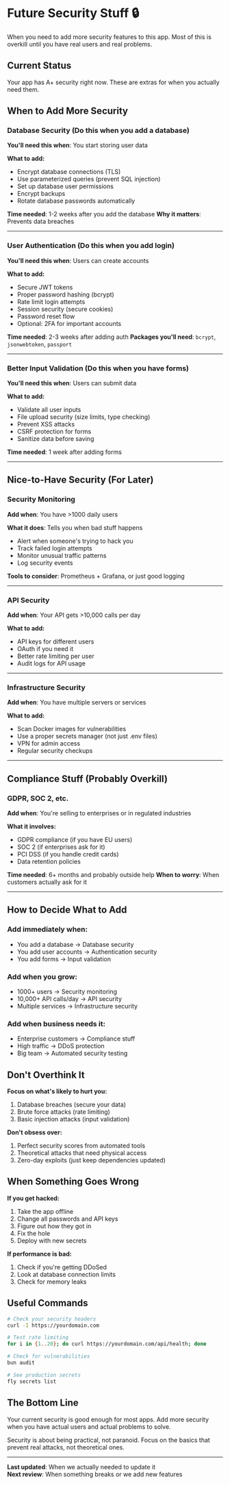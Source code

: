 # Future Security Stuff 🔒

When you need to add more security features to this app. Most of this is overkill until you have real users and real problems.

## Current Status
Your app has A+ security right now. These are extras for when you actually need them.

## When to Add More Security

### Database Security (Do this when you add a database)
**You'll need this when**: You start storing user data

**What to add:**
- Encrypt database connections (TLS)
- Use parameterized queries (prevent SQL injection)
- Set up database user permissions 
- Encrypt backups
- Rotate database passwords automatically

**Time needed**: 1-2 weeks after you add the database
**Why it matters**: Prevents data breaches

---

### User Authentication (Do this when you add login)
**You'll need this when**: Users can create accounts

**What to add:**
- Secure JWT tokens
- Proper password hashing (bcrypt)
- Rate limit login attempts
- Session security (secure cookies)
- Password reset flow
- Optional: 2FA for important accounts

**Time needed**: 2-3 weeks after adding auth
**Packages you'll need**: `bcrypt`, `jsonwebtoken`, `passport`

---

### Better Input Validation (Do this when you have forms)
**You'll need this when**: Users can submit data

**What to add:**
- Validate all user inputs
- File upload security (size limits, type checking)
- Prevent XSS attacks
- CSRF protection for forms
- Sanitize data before saving

**Time needed**: 1 week after adding forms

---

## Nice-to-Have Security (For Later)

### Security Monitoring
**Add when**: You have >1000 daily users

**What it does**: Tells you when bad stuff happens
- Alert when someone's trying to hack you
- Track failed login attempts
- Monitor unusual traffic patterns
- Log security events

**Tools to consider**: Prometheus + Grafana, or just good logging

---

### API Security
**Add when**: Your API gets >10,000 calls per day

**What to add:**
- API keys for different users
- OAuth if you need it
- Better rate limiting per user
- Audit logs for API usage

---

### Infrastructure Security  
**Add when**: You have multiple servers or services

**What to add:**
- Scan Docker images for vulnerabilities
- Use a proper secrets manager (not just .env files)
- VPN for admin access
- Regular security checkups

---

## Compliance Stuff (Probably Overkill)

### GDPR, SOC 2, etc.
**Add when**: You're selling to enterprises or in regulated industries

**What it involves:**
- GDPR compliance (if you have EU users)
- SOC 2 (if enterprises ask for it)
- PCI DSS (if you handle credit cards)
- Data retention policies

**Time needed**: 6+ months and probably outside help
**When to worry**: When customers actually ask for it

---

## How to Decide What to Add

### Add immediately when:
- You add a database → Database security
- You add user accounts → Authentication security  
- You add forms → Input validation

### Add when you grow:
- 1000+ users → Security monitoring
- 10,000+ API calls/day → API security
- Multiple services → Infrastructure security

### Add when business needs it:
- Enterprise customers → Compliance stuff
- High traffic → DDoS protection
- Big team → Automated security testing

## Don't Overthink It

**Focus on what's likely to hurt you:**
1. Database breaches (secure your data)
2. Brute force attacks (rate limiting)
3. Basic injection attacks (input validation)

**Don't obsess over:**
1. Perfect security scores from automated tools
2. Theoretical attacks that need physical access
3. Zero-day exploits (just keep dependencies updated)

## When Something Goes Wrong

**If you get hacked:**
1. Take the app offline
2. Change all passwords and API keys
3. Figure out how they got in
4. Fix the hole
5. Deploy with new secrets

**If performance is bad:**
1. Check if you're getting DDoSed
2. Look at database connection limits
3. Check for memory leaks

## Useful Commands

```bash
# Check your security headers
curl -I https://yourdomain.com

# Test rate limiting
for i in {1..20}; do curl https://yourdomain.com/api/health; done

# Check for vulnerabilities
bun audit

# See production secrets
fly secrets list
```

## The Bottom Line

Your current security is good enough for most apps. Add more security when you have actual users and actual problems to solve.

Security is about being practical, not paranoid. Focus on the basics that prevent real attacks, not theoretical ones.

---

**Last updated**: When we actually needed to update it  
**Next review**: When something breaks or we add new features